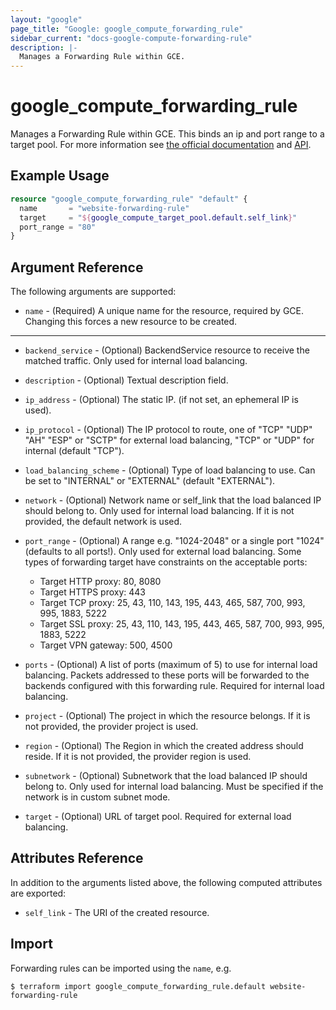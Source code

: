 ```yaml
---
layout: "google"
page_title: "Google: google_compute_forwarding_rule"
sidebar_current: "docs-google-compute-forwarding-rule"
description: |-
  Manages a Forwarding Rule within GCE.
---
```


# google\_compute\_forwarding\_rule

Manages a Forwarding Rule within GCE. This binds an ip and port range to a target pool. For more
information see [the official
documentation](https://cloud.google.com/compute/docs/load-balancing/network/forwarding-rules) and
[API](https://cloud.google.com/compute/docs/reference/latest/forwardingRules).

## Example Usage

```tf
resource "google_compute_forwarding_rule" "default" {
  name       = "website-forwarding-rule"
  target     = "${google_compute_target_pool.default.self_link}"
  port_range = "80"
}
```

## Argument Reference

The following arguments are supported:

* `name` - (Required) A unique name for the resource, required by GCE. Changing
    this forces a new resource to be created.

- - -

* `backend_service` - (Optional) BackendService resource to receive the
    matched traffic. Only used for internal load balancing.

* `description` - (Optional) Textual description field.

* `ip_address` - (Optional) The static IP. (if not set, an ephemeral IP is
    used).

* `ip_protocol` - (Optional) The IP protocol to route, one of "TCP" "UDP" "AH"
    "ESP" or "SCTP" for external load balancing, "TCP" or "UDP" for internal
    (default "TCP").

* `load_balancing_scheme` - (Optional) Type of load balancing to use. Can be
    set to "INTERNAL" or "EXTERNAL" (default "EXTERNAL").

* `network` - (Optional) Network name or self_link that the load balanced IP
    should belong to. Only used for internal load balancing. If it is not
    provided, the default network is used.

* `port_range` - (Optional) A range e.g. "1024-2048" or a single port "1024"
    (defaults to all ports!). Only used for external load balancing.
  Some types of forwarding target have constraints on the acceptable ports:
  * Target HTTP proxy: 80, 8080
  * Target HTTPS proxy: 443
  * Target TCP proxy: 25, 43, 110, 143, 195, 443, 465, 587, 700, 993, 995, 1883, 5222
  * Target SSL proxy: 25, 43, 110, 143, 195, 443, 465, 587, 700, 993, 995, 1883, 5222
  * Target VPN gateway: 500, 4500

* `ports` - (Optional) A list of ports (maximum of 5) to use for internal load
    balancing. Packets addressed to these ports will be forwarded to the backends
    configured with this forwarding rule. Required for internal load balancing.

* `project` - (Optional) The project in which the resource belongs. If it
    is not provided, the provider project is used.

* `region` - (Optional) The Region in which the created address should reside.
    If it is not provided, the provider region is used.

* `subnetwork` - (Optional) Subnetwork that the load balanced IP should belong
    to. Only used for internal load balancing. Must be specified if the network
    is in custom subnet mode.

* `target` - (Optional) URL of target pool. Required for external load
    balancing.

## Attributes Reference

In addition to the arguments listed above, the following computed attributes are
exported:

* `self_link` - The URI of the created resource.

## Import

Forwarding rules can be imported using the `name`, e.g.

```
$ terraform import google_compute_forwarding_rule.default website-forwarding-rule
```
